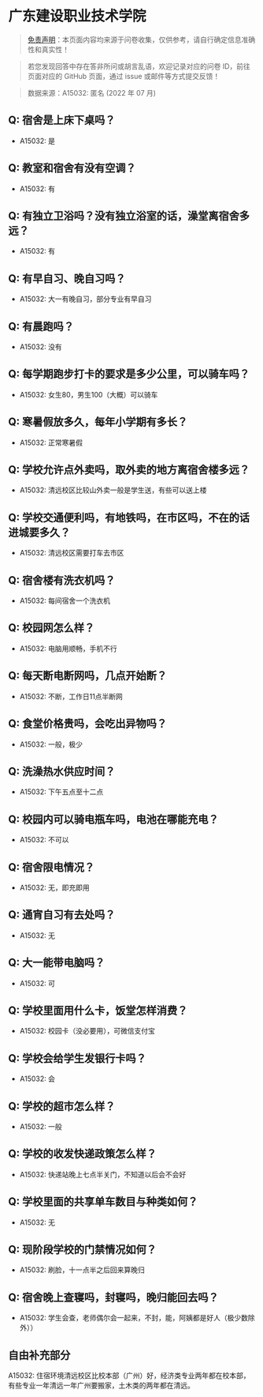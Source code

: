 # 广东建设职业技术学院

> [免责声明](https://colleges.chat/#_3)：本页面内容均来源于问卷收集，仅供参考，请自行确定信息准确性和真实性！

> 若您发现回答中存在答非所问或胡言乱语，欢迎记录对应的问卷 ID，前往页面对应的 GitHub 页面，通过 issue 或邮件等方式提交反馈！

> 数据来源：A15032: 匿名 (2022 年 07 月)

## Q: 宿舍是上床下桌吗？

- A15032: 是

## Q: 教室和宿舍有没有空调？

- A15032: 有

## Q: 有独立卫浴吗？没有独立浴室的话，澡堂离宿舍多远？

- A15032: 有

## Q: 有早自习、晚自习吗？

- A15032: 大一有晚自习，部分专业有早自习

## Q: 有晨跑吗？

- A15032: 没有

## Q: 每学期跑步打卡的要求是多少公里，可以骑车吗？

- A15032: 女生80，男生100（大概）可以骑车

## Q: 寒暑假放多久，每年小学期有多长？

- A15032: 正常寒暑假

## Q: 学校允许点外卖吗，取外卖的地方离宿舍楼多远？

- A15032: 清远校区比较山外卖一般是学生送，有些可以送上楼

## Q: 学校交通便利吗，有地铁吗，在市区吗，不在的话进城要多久？

- A15032: 清远校区需要打车去市区

## Q: 宿舍楼有洗衣机吗？

- A15032: 每间宿舍一个洗衣机

## Q: 校园网怎么样？

- A15032: 电脑用顺畅，手机不行

## Q: 每天断电断网吗，几点开始断？

- A15032: 不断，工作日11点半断网

## Q: 食堂价格贵吗，会吃出异物吗？

- A15032: 一般，极少

## Q: 洗澡热水供应时间？

- A15032: 下午五点至十二点

## Q: 校园内可以骑电瓶车吗，电池在哪能充电？

- A15032: 不可以

## Q: 宿舍限电情况？

- A15032: 无，即充即用

## Q: 通宵自习有去处吗？

- A15032: 无

## Q: 大一能带电脑吗？

- A15032: 可

## Q: 学校里面用什么卡，饭堂怎样消费？

- A15032: 校园卡（没必要用），可微信支付宝

## Q: 学校会给学生发银行卡吗？

- A15032: 会

## Q: 学校的超市怎么样？

- A15032: 一般

## Q: 学校的收发快递政策怎么样？

- A15032: 快递站晚上七点半关门，不知道以后会不会好

## Q: 学校里面的共享单车数目与种类如何？

- A15032: 无

## Q: 现阶段学校的门禁情况如何？

- A15032: 刷脸，十一点半之后回来算晚归

## Q: 宿舍晚上查寝吗，封寝吗，晚归能回去吗？

- A15032: 学生会查，老师偶尔会一起来，不封，能，阿姨都是好人（极少数除外））

## 自由补充部分

A15032: 住宿环境清远校区比校本部（广州）好，经济类专业两年都在校本部，有些专业一年清远一年广州要搬家，土木类的两年都在清远。